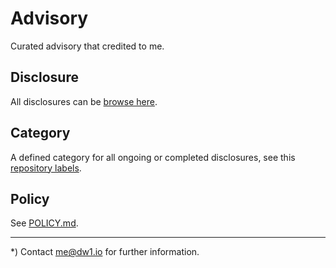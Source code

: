 # Advisory

Curated advisory that credited to me.

## Disclosure

All disclosures can be [browse here](https://github.com/users/dwisiswant0/projects/1).

## Category

A defined category for all ongoing or completed disclosures, see this [repository labels](https://github.com/dwisiswant0/advisory/issues/labels).

## Policy

See [POLICY.md](https://github.com/dwisiswant0/advisory/blob/master/POLICY.md).

---

\*) Contact me@dw1.io for further information.
